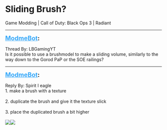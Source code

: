 # Sliding Brush?
Game Modding | Call of Duty: Black Ops 3 | Radiant

---
<strong style="font-size: 1.4em;"><span style="text-decoration: underline;text-decoration-color: #34a7f9;"><span style="color:#34a7f9;">ModmeBot</span></span>:</strong>

<p>Thread By: LBGamingYT<br />Is it possible to use a brushmodel to make a sliding volume, similarly to the way down to the Gorod PaP or the SOE railings?</p>

---
<strong style="font-size: 1.4em;"><span style="text-decoration: underline;text-decoration-color: #34a7f9;"><span style="color:#34a7f9;">ModmeBot</span></span>:</strong>

<p>Reply By: Spirit I eagle<br />1. make a brush with a texture <br /><br />2. duplicate the brush and give it the texture slick<br /><br />3. place the duplicated brush a bit higher <br /><br /><img style="max-width: 500px;" src="&lt;a href="><img style="max-width: 500px;" src="http://i63.tinypic.com/348hqgw.jpg"></p>
